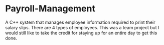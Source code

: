 # Payroll-Management
A C++ system that manages employee information required to print their salary slips. There are 4 types of employees.
This was a team project but I would still like to take the credit for staying up for an entire day to get this done.
